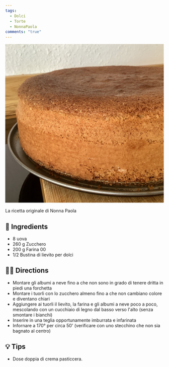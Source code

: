 ```yaml
---
tags:
  - Dolci
  - Torte
  - NonnaPaola
comments: "true"
---
```


![](../images/pan-di-spagna.jpeg)

La ricetta originale di Nonna Paola

## 🧾 Ingredients

- 8 uova
- 260 g Zucchero
- 200 g Farina 00
- 1/2 Bustina di lievito per dolci

## 👩‍🍳 Directions

- Montare gli albumi a neve fino a che non sono in grado di tenere dritta in piedi una forchetta
- Montare i tuorli con lo zucchero almeno fino a che non cambiano colore e diventano chiari
- Aggiungere ai tuorli il lievito, la farina e gli albumi a neve poco a poco, mescolando con un cucchiaio di legno dal basso verso l'alto (senza smontare i bianchi)
- Inserire in una teglia opportunamente imburrata e infarinata
- Infornare a 170° per circa 50' (verificare con uno stecchino che non sia bagnato al centro)

## 💡 Tips

- Dose doppia di crema pasticcera.

